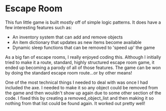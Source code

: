 # Escape Room
This fun little game is built mostly off of simple logic patterns.  It does have a few interesting features such as:
* An inventory system that can add and remove objects
* An item dictionary that updates as new items become available
* Dynamic sleep functions that can be removed to 'speed up' the game


As a big fan of escape rooms, I really enjoyed coding this.  Although I initially tried to make it a route, standard, highly structured escape room game, it ended up becoming a parody of all of those features.  The game can be won by doing the standard escape room route...or by other means!

One of the most technical things I needed to deal with was once I had included the axe.  I needed to make it so any object could be removed from the game and then wouldn't show up again due to some other section of the code.  I fixed this by creating a removed_object_list and then making it so nothing from that list could be found again.  It worked out pretty well!
